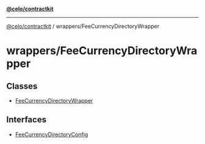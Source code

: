 [**@celo/contractkit**](../../README.md)

***

[@celo/contractkit](../../modules.md) / wrappers/FeeCurrencyDirectoryWrapper

# wrappers/FeeCurrencyDirectoryWrapper

## Classes

- [FeeCurrencyDirectoryWrapper](classes/FeeCurrencyDirectoryWrapper.md)

## Interfaces

- [FeeCurrencyDirectoryConfig](interfaces/FeeCurrencyDirectoryConfig.md)

